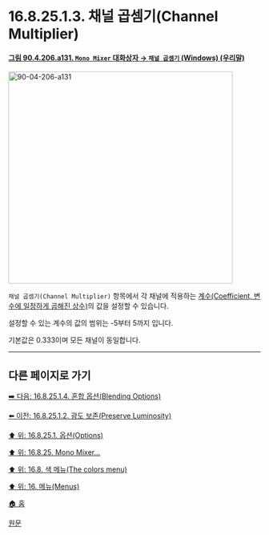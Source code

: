 # 16.8.25.1.3. 채널 곱셈기(Channel Multiplier)

<a id="90-04-206-a131"></a>

#### [그림 90.4.206.a131. `Mono Mixer` 대화상자 → `채널 곱셈기` (Windows) (우리말)](./90-04-0206-mono_mixer.md#90-04-206-a131)
<img width="448" height="423" alt="90-04-206-a131" src="https://github.com/user-attachments/assets/6e88822c-f585-48a6-b4b4-9c09e846cd2f" />

`채널 곱셈기(Channel Multiplier)` 항목에서 각 채널에 적용하는 [계수(Coefficient, 변수에 일정하게 곱해진 상수)](https://ko.wikipedia.org/wiki/%EA%B3%84%EC%88%98)의 값을 설정할 수 있습니다.

설정할 수 있는 계수의 값의 범위는 -5부터 5까지 입니다.

기본값은 0.333이며 모든 채널이 동일합니다.

***

## 다른 페이지로 가기

[➡️ 다음: 16.8.25.1.4. 혼합 옵션(Blending Options)](./16-08-25-01-04-blending_options.md)

[⬅️ 이전: 16.8.25.1.2. 광도 보존(Preserve Luminosity)](./16-08-25-01-02-preserve_luminosity.md)

[⬆️ 위: 16.8.25.1. 옵션(Options)](./16-08-25-01-00-options.md)

[⬆️ 위: 16.8.25. Mono Mixer…](./16-08-25-00-mono-mixer.md)

[⬆️ 위: 16.8. 색 메뉴(The colors menu)](./16-08-00-the-colors-menu.md)

[⬆️ 위: 16. 메뉴(Menus)](./16-00-menus.md)

[🏠 홈](./00-home.md)

[원문](https://docs.gimp.org/2.10/ko/gimp-filter-mono-mixer.html#idm32216)